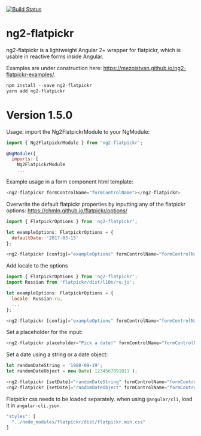 [![Build Status](https://travis-ci.org/mezoistvan/ng2-flatpickr.svg?branch=master)](https://travis-ci.org/mezoistvan/ng2-flatpickr)

# ng2-flatpickr
ng2-flatpickr is a lightweight Angular 2+ wrapper for flatpickr, which is usable in reactive forms inside Angular.

Examples are under construction here: https://mezoistvan.github.io/ng2-flatpickr-examples/.

```javascript
npm install --save ng2-flatpickr
yarn add ng2-flatpickr
```

# Version 1.5.0

Usage: import the Ng2FlatpickrModule to your NgModule:

```javascript
import { Ng2FlatpickrModule } from 'ng2-flatpickr';

@NgModule({
  imports: [
    Ng2FlatpickrModule
    ...
```

Example usage in a form component html template:

```javascript
<ng2-flatpickr formControlName="formControlName"></ng2-flatpickr>
```

Overwrite the default flatpickr properties by inputting any of the flatpickr options: https://chmln.github.io/flatpickr/options/ 

```javascript
import { FlatpickrOptions } from 'ng2-flatpickr';

let exampleOptions: FlatpickrOptions = {
  defaultDate: '2017-03-15'
};

<ng2-flatpickr [config]="exampleOptions" formControlName="formControlName"></ng2-flatpickr>
```

Add locale to the options

```javascript
import { FlatpickrOptions } from 'ng2-flatpickr';
import Russian from 'flatpickr/dist/l10n/ru.js';

let exampleOptions: FlatpickrOptions = {
  locale: Russian.ru,
  ...
};

<ng2-flatpickr [config]="exampleOptions" formControlName="formControlName"></ng2-flatpickr>
```

Set a placeholder for the input:

```javascript
<ng2-flatpickr placeholder="Pick a date!" formControlName="formControlName"></ng2-flatpickr>
```

Set a date using a string or a date object:

```javascript
let randomDateString = '1988-09-19';
let randomDateObject = new Date( 1234567891011 );

<ng2-flatpickr [setDate]="randomDateString" formControlName="formControlName"></ng2-flatpickr>
<ng2-flatpickr [setDate]="randomDateObject" formControlName="formControlName"></ng2-flatpickr>

```

Flatpickr css needs to be loaded separately. when using `@angular/cli`, load it in `angular-cli.json`.

```javascript
"styles": [
  "../node_modules/flatpickr/dist/flatpickr.min.css"
]
```
